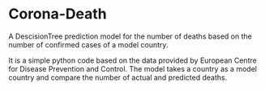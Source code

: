 # Corona-Death
A DescisionTree prediction model for the number of deaths based on the number of confirmed cases of a model country. 

It is a simple python code based on the data provided by European Centre for Disease Prevention and Control. The model takes a country as a model country and compare the number of actual and predicted deaths. 

